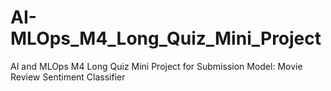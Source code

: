 # AI-MLOps_M4_Long_Quiz_Mini_Project
AI and MLOps M4 Long Quiz Mini Project for Submission
Model: Movie Review Sentiment Classifier
